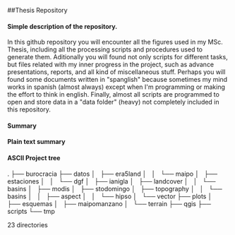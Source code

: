##Thesis Repository

#### Simple description of the repository.

In this github repository you will encounter all the figures used in my MSc. Thesis, including all the processing scripts and procedures used 
to generate them. Aditionally you will found not only scripts for different tasks, but files related with my inner progress in the project, such 
as advance presentations, reports, and all kind of miscellaneous stuff. Perhaps you will found some documents written in "spanglish" because 
sometimes my mind works in spanish (almost always) except when I'm programming or making the effort to think in english. Finally, almost all 
scripts are programmed to open and store data in a "data folder" (heavy) not completely included in this repository. 

#### Summary

#### Plain text summary


#### ASCII Project tree

.
├── burocracia
├── datos
│   ├── era5land
│   │   └── maipo
│   ├── estaciones
│   │   └── dgf
│   ├── ianigla
│   ├── landcover
│   │   └── basins
│   ├── modis
│   ├── stodomingo
│   ├── topography
│   │   └── basins
│   │       ├── aspect
│   │       └── hipso
│   └── vector
├── plots
│   ├── esquemas
│   ├── maipomanzano
│   └── terrain
├── qgis
├── scripts
└── tmp

23 directories


